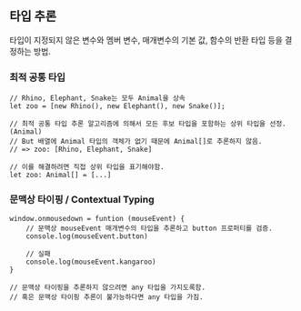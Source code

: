 ## 타입 추론

타입이 지정되지 않은 변수와 멤버 변수, 매개변수의 기본 값, 함수의 반환 타입 등을 결정하는 방법.

### 최적 공통 타입

```tsx
// Rhino, Elephant, Snake는 모두 Animal을 상속
let zoo = [new Rhino(), new Elephant(), new Snake()];

// 최적 공통 타입 추론 알고리즘에 의해서 모든 후보 타입을 포함하는 상위 타입을 선정. (Animal)
// But 배열에 Animal 타입의 객체가 없기 때문에 Animal[]로 추론하지 않음.
// => zoo: [Rhino, Elephant, Snake]

// 이를 해결하려면 직접 상위 타입을 표기해야함.
let zoo: Animal[] = [...]
```

### 문맥상 타이핑 / Contextual Typing

```tsx
window.onmousedown = funtion (mouseEvent) {
	// 문맥상 mouseEvent 매개변수의 타입을 추론하고 button 프로퍼티를 검증.
	console.log(mouseEvent.button)

	// 실패
	console.log(mouseEvent.kangaroo)
}

// 문맥상 타이핑을 추론하지 않으려면 any 타입을 가지도록함.
// 혹은 문맥상 타이핑 추론이 불가능하다면 any 타입을 가짐.
```
